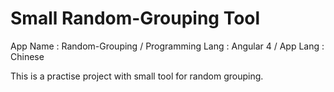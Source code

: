 # Small Random-Grouping Tool
App Name : Random-Grouping / Programming Lang : Angular 4 / App Lang : Chinese

This is a practise project with small tool for random grouping. 
